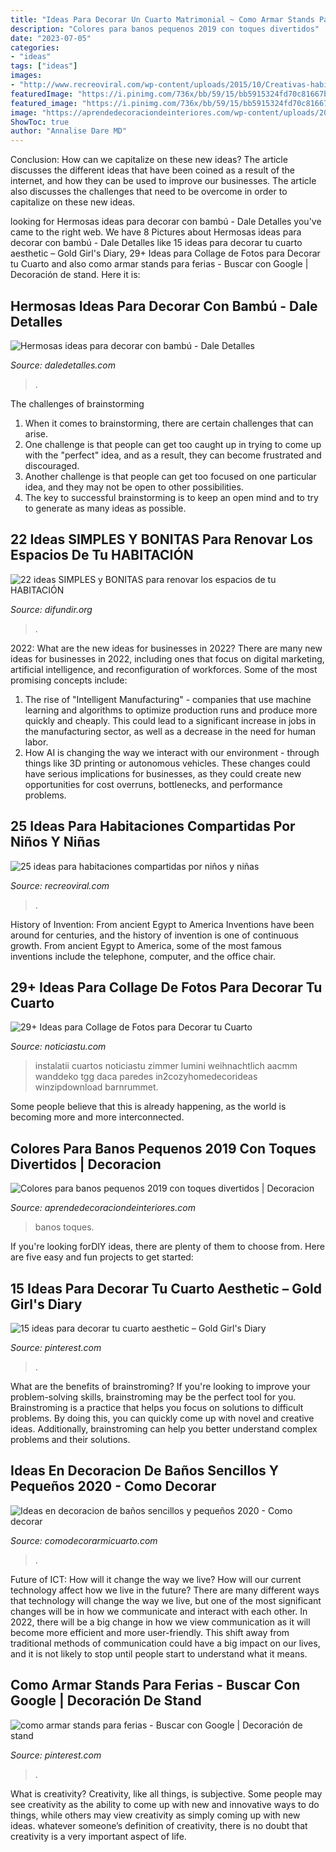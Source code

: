 ```yaml
---
title: "Ideas Para Decorar Un Cuarto Matrimonial ~ Como Armar Stands Para Ferias"
description: "Colores para banos pequenos 2019 con toques divertidos"
date: "2023-07-05"
categories:
- "ideas"
tags: ["ideas"]
images:
- "http://www.recreoviral.com/wp-content/uploads/2015/10/Creativas-habitaciones-compartidas-por-niños-y-niñas-7.jpg"
featuredImage: "https://i.pinimg.com/736x/bb/59/15/bb5915324fd70c81667b73c2fa91042d.jpg"
featured_image: "https://i.pinimg.com/736x/bb/59/15/bb5915324fd70c81667b73c2fa91042d.jpg"
image: "https://aprendedecoraciondeinteriores.com/wp-content/uploads/2019/05/Colores-para-banos-pequenos-2019-con-toques-divertidos.jpg"
ShowToc: true
author: "Annalise Dare MD"
---
```



Conclusion: How can we capitalize on these new ideas?
The article discusses the different ideas that have been coined as a result of the internet, and how they can be used to improve our businesses. The article also discusses the challenges that need to be overcome in order to capitalize on these new ideas.

	

		
looking for Hermosas ideas para decorar con bambú - Dale Detalles you've came to the right web. We have 8 Pictures about Hermosas ideas para decorar con bambú - Dale Detalles like 15 ideas para decorar tu cuarto aesthetic – Gold Girl&#039;s Diary, 29+ Ideas para Collage de Fotos para Decorar tu Cuarto and also como armar stands para ferias - Buscar con Google | Decoración de stand. Here it is:
		
    
## Hermosas Ideas Para Decorar Con Bambú - Dale Detalles

<img loading=lazy src="https://www.daledetalles.com/wp-content/uploads/2017/01/decoracion-con-bambu2.jpg" onerror="this.onerror=null;this.src='https://tse4.mm.bing.net/th?id=OIP.HaQGnU9GPSsWytQAznTAugHaLH&amp;pid=15.1';" alt="Hermosas ideas para decorar con bambú - Dale Detalles">

_Source: daledetalles.com_

>. 

	

The challenges of brainstorming
1. When it comes to brainstorming, there are certain challenges that can arise.
2. One challenge is that people can get too caught up in trying to come up with the "perfect" idea, and as a result, they can become frustrated and discouraged.
3. Another challenge is that people can get too focused on one particular idea, and they may not be open to other possibilities.
4. The key to successful brainstorming is to keep an open mind and to try to generate as many ideas as possible.

    
## 22 Ideas SIMPLES Y BONITAS Para Renovar Los Espacios De Tu HABITACIÓN

<img loading=lazy src="https://difundir.org/wp-content/uploads/2014/10/room-decoration11.jpg" onerror="this.onerror=null;this.src='https://tse2.mm.bing.net/th?id=OIP.szABwTF5rK4SbeTsvAuVkwHaKO&amp;pid=15.1';" alt="22 ideas SIMPLES y BONITAS para renovar los espacios de tu HABITACIÓN">

_Source: difundir.org_

>. 

	

2022: What are the new ideas for businesses in 2022?
There are many new ideas for businesses in 2022, including ones that focus on digital marketing, artificial intelligence, and reconfiguration of workforces. Some of the most promising concepts include: 
1. The rise of "Intelligent Manufacturing" - companies that use machine learning and algorithms to optimize production runs and produce more quickly and cheaply. This could lead to a significant increase in jobs in the manufacturing sector, as well as a decrease in the need for human labor. 
2. How AI is changing the way we interact with our environment - through things like 3D printing or autonomous vehicles. These changes could have serious implications for businesses, as they could create new opportunities for cost overruns, bottlenecks, and performance problems. 

    
## 25 Ideas Para Habitaciones Compartidas Por Niños Y Niñas

<img loading=lazy src="http://www.recreoviral.com/wp-content/uploads/2015/10/Creativas-habitaciones-compartidas-por-niños-y-niñas-7.jpg" onerror="this.onerror=null;this.src='https://tse2.mm.bing.net/th?id=OIP.mXZ4BFplnJZSrfeDIgdi1AHaGC&amp;pid=15.1';" alt="25 ideas para habitaciones compartidas por niños y niñas">

_Source: recreoviral.com_

>. 

	

History of Invention: From ancient Egypt to America
Inventions have been around for centuries, and the history of invention is one of continuous growth. From ancient Egypt to America, some of the most famous inventions include the telephone, computer, and the office chair.

    
## 29+ Ideas Para Collage De Fotos Para Decorar Tu Cuarto

<img loading=lazy src="https://noticiastu.com/wp-content/uploads/2020/12/Collage-de-Fotos-para-Decorar-tu-Cuarto-19.jpg" onerror="this.onerror=null;this.src='https://tse4.mm.bing.net/th?id=OIP.2uoD98pFfK6EsiT5aUvnRwHaJ3&amp;pid=15.1';" alt="29+ Ideas para Collage de Fotos para Decorar tu Cuarto">

_Source: noticiastu.com_

>instalatii cuartos noticiastu zimmer lumini weihnachtlich aacmm wanddeko tgg daca paredes in2cozyhomedecorideas winzipdownload barnrummet. 

	

Some people believe that this is already happening, as the world is becoming more and more interconnected. 

    
## Colores Para Banos Pequenos 2019 Con Toques Divertidos | Decoracion

<img loading=lazy src="https://aprendedecoraciondeinteriores.com/wp-content/uploads/2019/05/Colores-para-banos-pequenos-2019-con-toques-divertidos.jpg" onerror="this.onerror=null;this.src='https://tse4.mm.bing.net/th?id=OIP.YNIEAIHcC32LLw1S2c9v0gHaLH&amp;pid=15.1';" alt="Colores para banos pequenos 2019 con toques divertidos | Decoracion">

_Source: aprendedecoraciondeinteriores.com_

>banos toques. 

	

If you're looking forDIY ideas, there are plenty of them to choose from. Here are five easy and fun projects to get started: 

    
## 15 Ideas Para Decorar Tu Cuarto Aesthetic – Gold Girl&#039;s Diary

<img loading=lazy src="https://i.pinimg.com/736x/bb/59/15/bb5915324fd70c81667b73c2fa91042d.jpg" onerror="this.onerror=null;this.src='https://tse1.mm.bing.net/th?id=OIP.4NDP3dctWw10Iy7Sk-hW3QHaLn&amp;pid=15.1';" alt="15 ideas para decorar tu cuarto aesthetic – Gold Girl&#039;s Diary">

_Source: pinterest.com_

>. 

	

What are the benefits of brainstroming?
If you're looking to improve your problem-solving skills, brainstroming may be the perfect tool for you. Brainstroming is a practice that helps you focus on solutions to difficult problems. By doing this, you can quickly come up with novel and creative ideas. Additionally, brainstroming can help you better understand complex problems and their solutions.

    
## Ideas En Decoracion De Baños Sencillos Y Pequeños 2020 - Como Decorar

<img loading=lazy src="https://comodecorarmicuarto.com/wp-content/uploads/2020/05/decoracion-de-baños-sencillos-y-pequeños-separadores.jpg" onerror="this.onerror=null;this.src='https://tse3.mm.bing.net/th?id=OIP.fX1w6sYgtSFcjPEw1crGYAAAAA&amp;pid=15.1';" alt="Ideas en decoracion de baños sencillos y pequeños 2020 - Como decorar">

_Source: comodecorarmicuarto.com_

>. 

	

Future of ICT: How will it change the way we live?
How will our current technology affect how we live in the future? 
There are many different ways that technology will change the way we live, but one of the most significant changes will be in how we communicate and interact with each other. In 2022, there will be a big change in how we view communication as it will become more efficient and more user-friendly. This shift away from traditional methods of communication could have a big impact on our lives, and it is not likely to stop until people start to understand what it means.

    
## Como Armar Stands Para Ferias - Buscar Con Google | Decoración De Stand

<img loading=lazy src="https://i.pinimg.com/736x/a4/34/cf/a434cfde9ac639db2734f89099feacd6.jpg" onerror="this.onerror=null;this.src='https://tse1.mm.bing.net/th?id=OIP.8qWGSD7FWNqXDtJ6z_WfjwAAAA&amp;pid=15.1';" alt="como armar stands para ferias - Buscar con Google | Decoración de stand">

_Source: pinterest.com_

>. 

	

What is creativity?
Creativity, like all things, is subjective. Some people may see creativity as the ability to come up with new and innovative ways to do things, while others may view creativity as simply coming up with new ideas. whatever someone’s definition of creativity, there is no doubt that creativity is a very important aspect of life.

